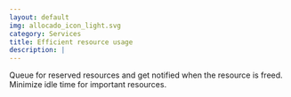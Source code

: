 ```yaml
---
layout: default
img: allocado_icon_light.svg
category: Services
title: Efficient resource usage
description: |
---
```

  Queue for reserved resources and get notified when the resource is freed. Minimize idle time for important resources.
